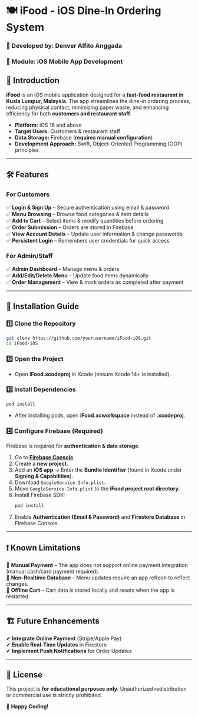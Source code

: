 # 🍽️ iFood - iOS Dine-In Ordering System

### 📌 Developed by: Denver Alfito Anggada  
### 📱 Module: iOS Mobile App Development  

## 🔰 Introduction
**iFood** is an iOS mobile application designed for a **fast-food restaurant in Kuala Lumpur, Malaysia**. The app streamlines the dine-in ordering process, reducing physical contact, minimizing paper waste, and enhancing efficiency for both **customers and restaurant staff**.

- **Platform:** iOS 16 and above  
- **Target Users:** Customers & restaurant staff  
- **Data Storage:** Firebase (**requires manual configuration**)  
- **Development Approach:** Swift, Object-Oriented Programming (OOP) principles  

---

## 🛠️ Features
### **For Customers**
✅ **Login & Sign Up** – Secure authentication using email & password  
✅ **Menu Browsing** – Browse food categories & item details  
✅ **Add to Cart** – Select items & modify quantities before ordering  
✅ **Order Submission** – Orders are stored in Firebase  
✅ **View Account Details** – Update user information & change passwords  
✅ **Persistent Login** – Remembers user credentials for quick access  

### **For Admin/Staff**
✅ **Admin Dashboard** – Manage menu & orders  
✅ **Add/Edit/Delete Menu** – Update food items dynamically  
✅ **Order Management** – View & mark orders as completed after payment  

---

## 🚀 Installation Guide
### **1️⃣ Clone the Repository**
```sh
git clone https://github.com/yourusername/iFood-iOS.git
cd iFood-iOS
```

### **2️⃣ Open the Project**
- Open **iFood.xcodeproj** in Xcode (ensure Xcode 14+ is installed).

### **3️⃣ Install Dependencies**
```sh
pod install
```
- After installing pods, open **iFood.xcworkspace** instead of **.xcodeproj**.

### **4️⃣ Configure Firebase (Required)**
Firebase is required for **authentication & data storage**.
1. Go to **[Firebase Console](https://console.firebase.google.com/)**.
2. Create a **new project**.
3. Add an **iOS app** → Enter the **Bundle Identifier** (found in Xcode under **Signing & Capabilities**).
4. Download `GoogleService-Info.plist`.
5. Move `GoogleService-Info.plist` to the **iFood project root directory**.
6. Install Firebase SDK:
   ```sh
   pod install
   ```
7. Enable **Authentication (Email & Password)** and **Firestore Database** in Firebase Console.

---

## ❗ Known Limitations
🔴 **Manual Payment** – The app does not support online payment integration (manual cash/card payment required).  
🔴 **Non-Realtime Database** – Menu updates require an app refresh to reflect changes.  
🔴 **Offline Cart** – Cart data is stored locally and resets when the app is restarted.  

---

## 🏗️ Future Enhancements
✔ **Integrate Online Payment** (Stripe/Apple Pay)  
✔ **Enable Real-Time Updates** in Firestore  
✔ **Implement Push Notifications** for Order Updates  

---

## 📄 License
This project is **for educational purposes only**. Unauthorized redistribution or commercial use is strictly prohibited.

🚀 **Happy Coding!**

